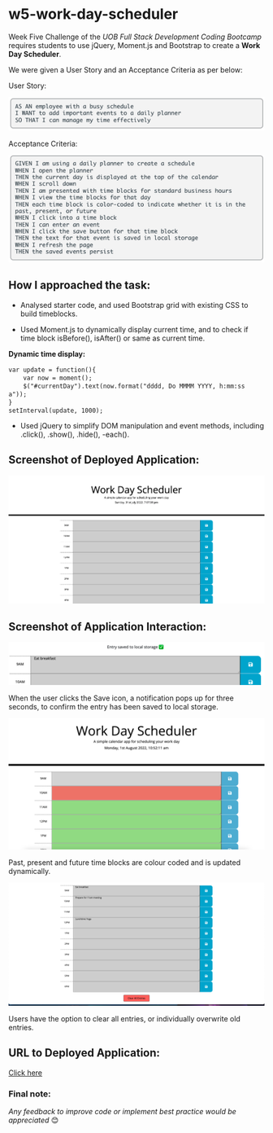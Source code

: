 # w5-work-day-scheduler

Week Five Challenge of the *UOB Full Stack Development Coding Bootcamp* requires students to use jQuery, Moment.js and Bootstrap to create a **Work Day Scheduler**. 

We were given a User Story and an Acceptance Criteria as per below:

User Story:

![User Story](/assets/images/user-story.png) 

Acceptance Criteria:

![Acceptance Criteria](/assets/images/acceptance.png) 

## How I approached the task:

* Analysed starter code, and used Bootstrap grid with existing CSS to build timeblocks. 

* Used Moment.js to dynamically display current time, and to check if time block isBefore(), isAfter() or same as current time. 

**Dynamic time display:**

```
var update = function(){
    var now = moment();
    $("#currentDay").text(now.format("dddd, Do MMMM YYYY, h:mm:ss a"));
} 
setInterval(update, 1000);
```

* Used jQuery to simplify DOM manipulation and event methods, including .click(), .show(), .hide(), -each().

## Screenshot of Deployed Application:

![Deployed Application Screenshot](/assets/images/application.png) 

## Screenshot of Application Interaction:

![Saved Notification Screenshot](/assets/images/notif.png)

When the user clicks the Save icon, a notification pops up for three seconds, to confirm the entry has been saved to local storage. 

![Timeblock Past Present Future Screenshot](/assets/images/blocks.png) 

Past, present and future time blocks are colour coded and is updated dynamically. 

![Clear Entries Screenshot](/assets/images/clear.png) 

Users have the option to clear all entries, or individually overwrite old entries. 

## URL to Deployed Application:

[Click here](https://priscillaluong.github.io/w4-timed-quiz/) 

### Final note:

*Any feedback to improve code or implement best practice would be appreciated* 😊